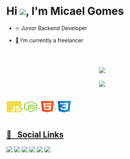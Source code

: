 <h1 align="left">Hi <img src="https://raw.githubusercontent.com/kaueMarques/kaueMarques/master/hi.gif" width="35px">, I'm Micael Gomes</h1>

- 🔥 Junior Backend Developer

- 🔭 I’m currently a freelancer

<br><br>


<div align="center">
  <a href="https://github.com/Micazeera">
  <img height="180em" src="https://github-readme-stats.vercel.app/api?username=Micazeera&show_icons=true&theme=vision-friendly-dark"/><br><br>
  <img height="180em" src="https://github-readme-stats.vercel.app/api/top-langs/?username=Micazeera&layout=compact&langs_count=7&theme=vision-friendly-dark"/>

</div>
  <br>
<div style="display: inline_block"><br>
  <img align="center" alt="JavaScript" height="30" width="40" src="https://raw.githubusercontent.com/devicons/devicon/master/icons/javascript/javascript-plain.svg">
    <img align="center" alt="NodeJs" height="30" width="40" src="https://raw.githubusercontent.com/devicons/devicon/master/icons/nodejs/nodejs-original.svg">
  <img align="center" alt="Html" height="30" width="40" src="https://raw.githubusercontent.com/devicons/devicon/master/icons/html5/html5-original.svg">
  <img align="center" alt="Css" height="30" width="40" src="https://raw.githubusercontent.com/devicons/devicon/master/icons/css3/css3-original.svg">

</div>
  <br>
  
## 👨 &nbsp; Social Links
 
<div> 
  <a href="https://www.youtube.com/channel/UCfmz12mnDeP-YW3W3IUrl7Q" target="_blank"><img src="https://img.shields.io/badge/YouTube-FF0000?style=for-the-badge&logo=youtube&logoColor=white" target="_blank"></a>
  <a href="https://instagram.com/micagomes.js" target="_blank"><img src="https://img.shields.io/badge/-Instagram-%23E4405F?style=for-the-badge&logo=instagram&logoColor=white" target="_blank"></a>
 	<a href="https://www.twitch.tv/Micazeera" target="_blank"><img src="https://img.shields.io/badge/Twitch-9146FF?style=for-the-badge&logo=twitch&logoColor=white" target="_blank"></a>
 <a href="" target="_blank"><img src="https://img.shields.io/badge/Discord-7289DA?style=for-the-badge&logo=discord&logoColor=white" target="_blank"></a> 
  <a href = "mailto:contato.micaeloficial@gmail.com"><img src="https://img.shields.io/badge/-Gmail-%23333?style=for-the-badge&logo=gmail&logoColor=white" target="_blank"></a>
  <a href="https://www.linkedin.com/in/micaelgomestavares/" target="_blank"><img src="https://img.shields.io/badge/-LinkedIn-%230077B5?style=for-the-badge&logo=linkedin&logoColor=white" target="_blank"></a> 

  </div>
